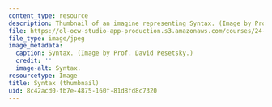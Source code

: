 ```yaml
---
content_type: resource
description: Thumbnail of an imagine representing Syntax. (Image by Prof. David Pesetsky.)
file: https://ol-ocw-studio-app-production.s3.amazonaws.com/courses/24-902-language-and-its-structure-ii-syntax-fall-2003/8c42acd0fb7e4875160f81d8fd8c7320_24-902f03-th.jpg
file_type: image/jpeg
image_metadata:
  caption: Syntax. (Image by Prof. David Pesetsky.)
  credit: ''
  image-alt: Syntax.
resourcetype: Image
title: Syntax (thumbnail)
uid: 8c42acd0-fb7e-4875-160f-81d8fd8c7320
---
```

